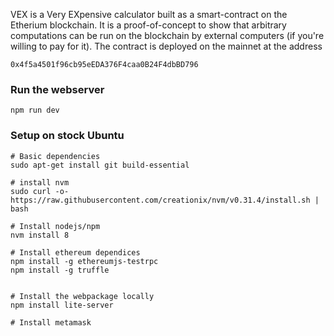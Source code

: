 VEX is a Very EXpensive calculator built as a smart-contract on the Etherium blockchain. It is a proof-of-concept to show that arbitrary computations can be run on the blockchain by external computers (if you're willing to pay for it). The contract is deployed on the mainnet at the address

    0x4f5a4501f96cb95eEDA376F4caa0B24F4dbBD796

### Run the webserver

    npm run dev

### Setup on stock Ubuntu

    # Basic dependencies
    sudo apt-get install git build-essential

    # install nvm
    sudo curl -o- https://raw.githubusercontent.com/creationix/nvm/v0.31.4/install.sh | bash

    # Install nodejs/npm
    nvm install 8

    # Install ethereum dependices
    npm install -g ethereumjs-testrpc
    npm install -g truffle


    # Install the webpackage locally
    npm install lite-server

    # Install metamask